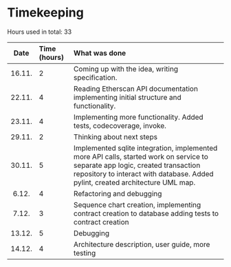 # Timekeeping
Hours used in total: 33

| Date | Time (hours) | What was done  |
| :----:|:-----| :-----|
| 16.11. | 2    | Coming up with the idea, writing specification.  |
| 22.11. | 4    | Reading Etherscan API documentation implementing initial structure and functionality. |
| 23.11. | 4    | Implementing more functionality. Added tests, codecoverage, invoke.  |
| 29.11. | 2    | Thinking about next steps  |
| 30.11. | 5    | Implemented sqlite integration, implemented more API calls, started work on service to separate app logic, created transaction repository to interact with database. Added pylint, created architecture UML map. |
| 6.12. | 4   | Refactoring and debugging |
| 7.12. | 3   | Sequence chart creation, implementing contract creation to database adding tests to contract creation |
| 13.12. | 5   | Debugging |
| 14.12. | 4   | Architecture description, user guide, more testing |


